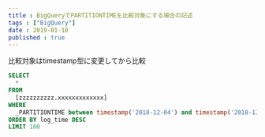 ```yaml
---
title : BigQueryでPARTITIONTIMEを比較対象にする場合の記述
tags : ["BigQuery"]
date : 2019-01-10
published : true
---
```


比較対象はtimestamp型に変更してから比較

```sql
SELECT
  *
FROM
  [zzzzzzzzzz.xxxxxxxxxxxxx]
WHERE
  _PARTITIONTIME between timestamp('2018-12-04') and timestamp('2018-12-11')
ORDER BY log_time DESC
LIMIT 100
```
